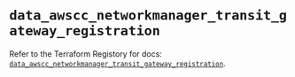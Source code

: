 # `data_awscc_networkmanager_transit_gateway_registration`

Refer to the Terraform Registory for docs: [`data_awscc_networkmanager_transit_gateway_registration`](https://registry.terraform.io/providers/hashicorp/awscc/0.70.0/docs/data-sources/networkmanager_transit_gateway_registration).
